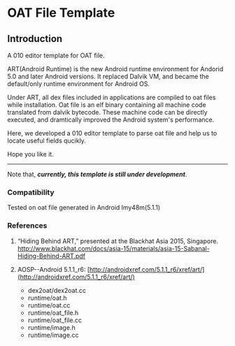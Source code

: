 # OAT File Template

## Introduction

A 010 editor template for OAT file.

ART(Android Runtime) is the new Android runtime environment for Andorid 5.0 and later Android versions. It replaced Dalvik VM, and became the default/only runtime environment for Android OS.

Under ART, all dex files included in applications are compiled to oat files while installation. Oat file is an elf binary containing all machine code translated from dalvik bytecode. These machine code can be directly executed, and dramtically improved the Android system's performance.

Here, we developed a 010 editor template to parse oat file and help us to locate useful fields qucikly.

Hope you like it.

-----

Note that, ***currently, this template is still under development***. 

### Compatibility

Tested on oat file generated in Android lmy48m(5.1.1)

### References



1. “Hiding Behind ART,” presented at the Blackhat Asia 2015, Singapore. http://www.blackhat.com/docs/asia-15/materials/asia-15-Sabanal-Hiding-Behind-ART.pdf 

2. AOSP--Android 5.1.1_r6: [http://androidxref.com/5.1.1_r6/xref/art/](http://androidxref.com/5.1.1_r6/xref/art/)

	- dex2oat/dex2oat.cc	- runtime/oat.h
	- runtime/oat.cc
	- runtime/oat_file.h
	- runtime/oat_file.cc
	- runtime/image.h
	- runtime/image.cc

